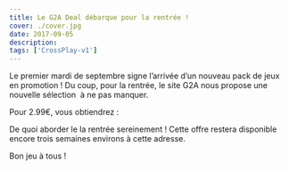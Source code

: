 ```yaml
---
title: Le G2A Deal débarque pour la rentrée !
cover: ./cover.jpg
date: 2017-09-05
description: 
tags: ['CrossPlay-v1']
---
```

Le premier mardi de septembre signe l’arrivée d’un nouveau pack de jeux en promotion ! Du coup, pour la rentrée, le site G2A nous propose une nouvelle sélection  à ne pas manquer.

Pour 2.99€, vous obtiendrez :

De quoi aborder le la rentrée sereinement ! Cette offre restera disponible encore trois semaines environs à cette adresse.

Bon jeu à tous !

